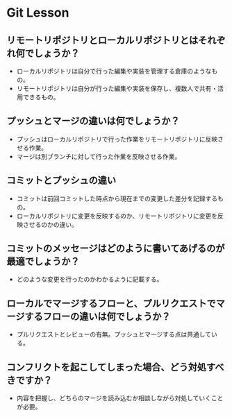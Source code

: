# Git Lesson

## リモートリポジトリとローカルリポジトリとはそれぞれ何でしょうか？
*  ローカルリポジトリは自分で行った編集や実装を管理する倉庫のようなもの。
*  リモートリポジトリは自分が行った編集や実装を保存し、複数人で共有・活用できるもの。

## プッシュとマージの違いは何でしょうか？
*  プッシュはローカルリポジトリで行った作業をリモートリポジトリに反映させる作業。
*  マージは別ブランチに対して行った作業を反映させる作業。


## コミットとプッシュの違い
*  コミットは前回コミットした時点から現在までの変更した差分を記録するもの。
*  ローカルリポジトリに変更を反映するのか、リモートリポジトリに変更を反映させるのかの違い。


## コミットのメッセージはどのように書いてあげるのが最適でしょうか？
*  どのような変更を行ったのかわかるように記載する。



## ローカルでマージするフローと、プルリクエストでマージするフローの違いは何でしょうか？
*  プルリクエストとレビューの有無。プッシュとマージする点は共通している。


## コンフリクトを起こしてしまった場合、どう対処すべきですか？
*  内容を把握し、どちらのマージを読み込むか相談しながら対処していくことが必要。
